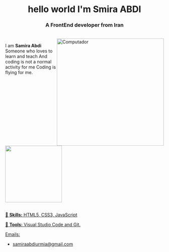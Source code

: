   <h1 align="center">hello world I'm Smira ABDI</h1>
    <h3 align="center">A FrontEnd developer from Iran</h3><br />
    <img src="https://raw.githubusercontent.com/MicaelliMedeiros/micaellimedeiros/master/image/computer-illustration.png" min-width="340px" max-width="400px" width="340px" align="right" alt="Computador">

<p align="left"> 
I am <strong>Samira Abdi</strong>
Someone who loves to learn and teach
And coding is not a normal activity for me
Coding is flying for me.
</p>
<br /><br />
<div>
  <a href="https://github.com/Samira-ABDI79/Samira-ABDI79">
  <img height="180em" src="https://github-readme-stats.vercel.app/api?username=Samira-ABDI79&count_private=true&theme=cobalt&show_icons=true"/>
<br /> <br />
</div>

<p align="left">
  🦄 <strong>Skills:</strong> HTML5, CSS3, JavaScript
</p>

<p align="left">
  💼 <strong>Tools:</strong> Visual Studio Code and Git.
</p>

Emails:
- samiraabdiurmia@gmail.com





 

